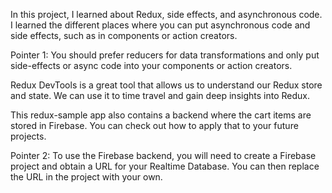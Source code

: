 In this project, I learned about Redux, side effects, and asynchronous code. I learned the different places where you can put asynchronous code and side effects, such as in components or action creators.

Pointer 1: You should prefer reducers for data transformations and only put side-effects or async code into your components or action creators.

Redux DevTools is a great tool that allows us to understand our Redux store and state. We can use it to time travel and gain deep insights into Redux.

This redux-sample app also contains a backend where the cart items are stored in Firebase. You can check out how to apply that to your future projects.

Pointer 2: To use the Firebase backend, you will need to create a Firebase project and obtain a URL for your Realtime Database. You can then replace the URL in the project with your own.
